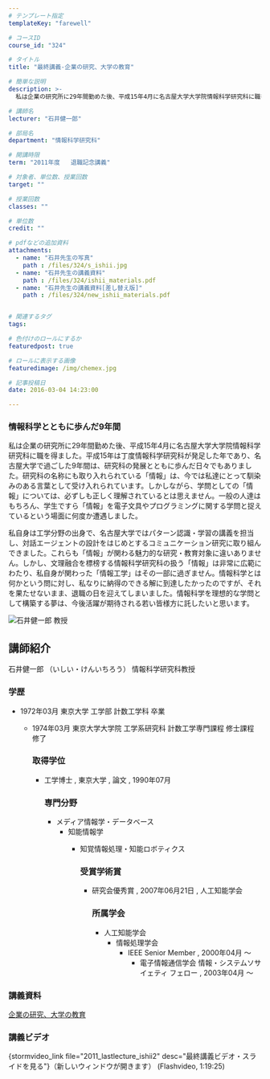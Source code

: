 ```yaml
---
# テンプレート指定
templateKey: "farewell"

# コースID
course_id: "324"

# タイトル
title: "最終講義-企業の研究、大学の教育"

# 簡単な説明
description: >-
  私は企業の研究所に29年間勤めた後、平成15年4月に名古屋大学大学院情報科学研究科に職を得ました。平成15年は丁度情報科学研究科が発足した年であり、名古屋大学で過ごした9年間は、研究科の発展ととも...

# 講師名
lecturer: "石井健一郎"

# 部局名
department: "情報科学研究科"

# 開講時限
term: "2011年度	退職記念講義"

# 対象者、単位数、授業回数
target: ""

# 授業回数
classes: ""

# 単位数
credit: ""

# pdfなどの追加資料
attachments: 
  - name: "石井先生の写真" 
    path : /files/324/s_ishii.jpg
  - name: "石井先生の講義資料" 
    path : /files/324/ishii_materials.pdf
  - name: "石井先生の講義資料[差し替え版]" 
    path : /files/324/new_ishii_materials.pdf


# 関連するタグ
tags:

# 色付けのロールにするか
featuredpost: true

# ロールに表示する画像
featuredimage: /img/chemex.jpg

# 記事投稿日
date: 2016-03-04 14:23:00

---
```

### 情報科学とともに歩んだ9年間 

私は企業の研究所に29年間勤めた後、平成15年4月に名古屋大学大学院情報科学研究科に職を得ました。平成15年は丁度情報科学研究科が発足した年であり、名古屋大学で過ごした9年間は、研究科の発展とともに歩んだ日々でもありました。研究科の名称にも取り入れられている「情報」は、今では私達にとって馴染みのある言葉として受け入れられています。しかしながら、学問としての「情報」については、必ずしも正しく理解されているとは思えません。一般の人達はもちろん、学生ですら「情報」を電子文具やプログラミングに関する学問と捉えているという場面に何度か遭遇しました。 

私自身は工学分野の出身で、名古屋大学ではパターン認識・学習の講義を担当し、対話エージェントの設計をはじめとするコミュニケーション研究に取り組んできました。これらも「情報」が関わる魅力的な研究・教育対象に違いありません。しかし、文理融合を標榜する情報科学研究科の扱う「情報」は非常に広範にわたり、私自身が関わった「情報工学」はその一部に過ぎません。情報科学とは何かという問に対し、私なりに納得のできる解に到達したかったのですが、それを果たせないまま、退職の日を迎えてしまいました。情報科学を理想的な学問として構築する夢は、今後活躍が期待される若い皆様方に託したいと思います。

![石井健一郎 教授](/files/324/s_ishii.jpg) 
## 講師紹介

石井健一郎 （いしい・けんいちろう） 情報科学研究科教授 

### 学歴

  * 1972年03月 東京大学 工学部 計数工学科 卒業 
      * 1974年03月 東京大学大学院 工学系研究科 計数工学専門課程 修士課程 修了  
        ### 取得学位
        
          * 工学博士 , 東京大学 , 論文 , 1990年07月  
            ### 専門分野
            
              * メディア情報学・データベース 
                  * 知能情報学 
                      * 知覚情報処理・知能ロボティクス  
                        ### 受賞学術賞
                        
                          * 研究会優秀賞 , 2007年06月21日 , 人工知能学会  
                            ### 所属学会
                            
                              * 人工知能学会 
                                  * 情報処理学会 
                                      * IEEE Senior Member , 2000年04月 〜 
                                          * 電子情報通信学会 情報・システムソサイェティ フェロー , 2003年04月 〜 
### 講義資料


[企業の研究、大学の教育](/files/324/new_ishii_materials.pdf) 

### 講義ビデオ

{stormvideo_link file="2011_lastlecture_ishii2" desc="最終講義ビデオ・スライドを見る"}（新しいウィンドウが開きます） (Flashvideo, 1:19:25)
